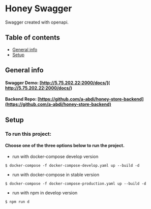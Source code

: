 # Honey Swagger
 Swagger created with openapi.

## Table of contents
* [General info](#general-info)
* [Setup](#setup)

## General info
#### Swagger Demo: [http://5.75.202.22:2000/docs/]( http://5.75.202.22:2000/docs/)

#### Backend Repo: [https://github.com/a-abdi/honey-store-backend](https://github.com/a-abdi/honey-store-backend)

## Setup
### To run this project:
#### Choose one of the three options below to run the project.
* run with docker-compose develop version
```
$ docker-compose -f docker-compose-develop.yaml up --build -d
```
* run with docker-compose in stable version
```
$ docker-compose -f docker-compose-production.yaml up --build -d
```
* run with npm in develop version
```
$ npm run d